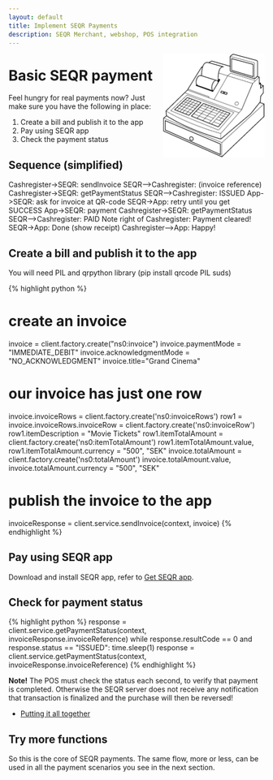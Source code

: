 ```yaml
---
layout: default
title: Implement SEQR Payments
description: SEQR Merchant, webshop, POS integration
---
```


<img src="/assets/images/cash_register_bw.png" align="right" width="200px"/>

# Basic SEQR payment

Feel hungry for real payments now? Just make sure you have the following in place:

1. Create a bill and publish it to the app
2. Pay using SEQR app
3. Check the payment status

## Sequence (simplified)

<div class="diagram">
Cashregister->SEQR: sendInvoice
SEQR-->Cashregister: (invoice reference)
Cashregister->SEQR: getPaymentStatus
SEQR-->Cashregister: ISSUED
App->SEQR: ask for invoice at QR-code
SEQR->App: retry until you get SUCCESS
App->SEQR: payment
Cashregister->SEQR: getPaymentStatus
SEQR-->Cashregister: PAID
Note right of Cashregister: Payment cleared!
SEQR->App: Done (show receipt)
Cashregister-->App: Happy!
</div>

<script>
 $(".diagram").sequenceDiagram({theme: 'simple'});
</script>




## Create a bill and publish it to the app 

You will need PIL and qrpython library (pip install qrcode PIL suds)

{% highlight python %}
# create an invoice
invoice = client.factory.create("ns0:invoice")
invoice.paymentMode = "IMMEDIATE_DEBIT"
invoice.acknowledgmentMode = "NO_ACKNOWLEDGMENT"
invoice.title="Grand Cinema"
# our invoice has just one row
invoice.invoiceRows = client.factory.create('ns0:invoiceRows')
row1 = invoice.invoiceRows.invoiceRow = client.factory.create('ns0:invoiceRow')
row1.itemDescription = "Movie Tickets"
row1.itemTotalAmount = client.factory.create('ns0:itemTotalAmount')
row1.itemTotalAmount.value, row1.itemTotalAmount.currency = "500", "SEK"
invoice.totalAmount = client.factory.create('ns0:totalAmount')
invoice.totalAmount.value, invoice.totalAmount.currency = "500", "SEK"
# publish the invoice to the app
invoiceResponse = client.service.sendInvoice(context, invoice)
{% endhighlight %}

## Pay using SEQR app

Download and install SEQR app, refer to [Get SEQR app](../../app/).


## Check for payment status

{% highlight python %}
response = client.service.getPaymentStatus(context,
            invoiceResponse.invoiceReference)
while response.resultCode == 0 and response.status == "ISSUED":
    time.sleep(1)
    response = client.service.getPaymentStatus(context,
                invoiceResponse.invoiceReference)
{% endhighlight %}


**Note!** 
The POS must check the status each second, to verify that payment is completed. Otherwise the SEQR server does not receive any notification that transaction is finalized and the purchase will then be reversed!



* [Putting it all together](python-script.html) 



## Try more functions
So this is the core of SEQR payments. The same flow, more or less, can be used
in all the payment scenarios you see in the next section.
